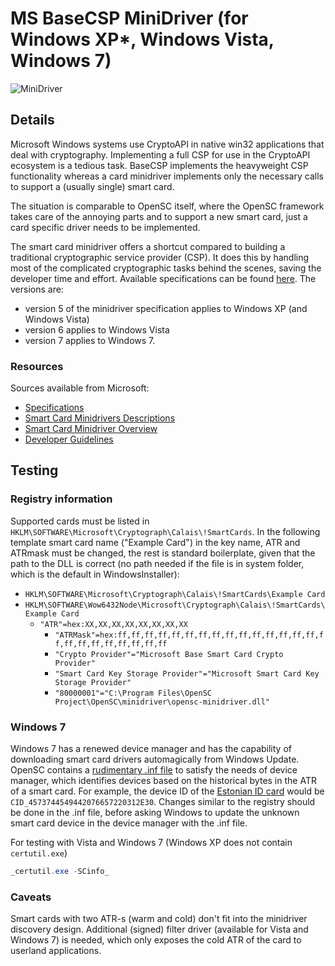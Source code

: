 # MS BaseCSP MiniDriver (for Windows XP*, Windows Vista, Windows 7)

 ![MiniDriver](attachments/wiki/MiniDriver/OpenSCCardMod.png "MiniDriver")

## Details

Microsoft Windows systems use CryptoAPI in native win32 applications that deal with cryptography. Implementing a full CSP for use in the CryptoAPI ecosystem is a tedious task. BaseCSP implements the heavyweight CSP functionality whereas a card minidriver implements only the necessary calls to support a (usually single) smart card.

The situation is comparable to OpenSC itself, where the OpenSC framework takes care of the annoying parts and to support a new smart card, just a card specific driver needs to be implemented.

The smart card minidriver offers a shortcut compared to building a traditional cryptographic service provider (CSP). It does this by handling most of the complicated cryptographic tasks behind the scenes, saving the developer time and effort.
Available specifications can be found [here](https://learn.microsoft.com/en-us/previous-versions/windows/hardware/design/dn631754(v=vs.85)). The versions are:

* version 5 of the minidriver specification applies to Windows XP (and Windows Vista)
* version 6 applies to Windows Vista
* version 7 applies to Windows 7.

### Resources

Sources available from Microsoft:

* [Specifications](https://learn.microsoft.com/en-us/previous-versions/windows/hardware/design/dn631754(v=vs.85))
* [Smart Card Minidrivers Descriptions](https://learn.microsoft.com/en-us/windows-hardware/drivers/smartcard/smart-card-minidrivers)
* [Smart Card Minidriver Overview](https://learn.microsoft.com/en-us/windows-hardware/drivers/smartcard/smart-card-minidriver-overview)
* [Developer Guidelines](https://learn.microsoft.com/en-us/windows-hardware/drivers/smartcard/developer-guidelines)

## Testing

### Registry information

Supported cards must be listed in `HKLM\SOFTWARE\Microsoft\Cryptograph\Calais\!SmartCards`.
In the following template smart card name ("Example Card") in the key name, ATR and ATRmask must be changed, the rest is standard boilerplate, given that the path to the DLL is correct (no path needed if the file is in system folder, which is the default in WindowsInstaller):

* `HKLM\SOFTWARE\Microsoft\Cryptograph\Calais\!SmartCards\Example Card`
* `HKLM\SOFTWARE\Wow6432Node\Microsoft\Cryptograph\Calais\!SmartCards\Example Card`
  * `"ATR"=hex:XX,XX,XX,XX,XX,XX,XX,XX`
    * `"ATRMask"=hex:ff,ff,ff,ff,ff,ff,ff,ff,ff,ff,ff,ff,ff,ff,ff,ff,ff,ff,ff,ff,ff,ff,ff,ff`
    * `"Crypto Provider"="Microsoft Base Smart Card Crypto Provider"`
    * `"Smart Card Key Storage Provider"="Microsoft Smart Card Key Storage Provider"`
    * `"80000001"="C:\Program Files\OpenSC Project\OpenSC\minidriver\opensc-minidriver.dll"`

### Windows 7

Windows 7 has a renewed device manager and has the capability of downloading smart card drivers automagically from Windows Update. OpenSC contains a [rudimentary .inf file](https://github.com/OpenSC/OpenSC/blob/master/src/minidriver/opensc-minidriver.inf.in) to satisfy the needs of device manager, which identifies devices based on the historical bytes in the ATR of a smart card. For example, the device ID of the [Estonian ID card](https://smartcard-atr.apdu.fr/parse?ATR=3BDE18FFC080B1FE451F034573744549442076657220312E302B) would be `CID_4573744549442076657220312E30`. Changes similar to the registry should be done in the .inf file, before asking Windows to update the unknown smart card device in the device manager with the .inf file.

For testing with Vista and Windows 7 (Windows XP does not contain `certutil.exe`)

```powershell
_certutil.exe -SCinfo_
```

### Caveats

Smart cards with two ATR-s (warm and cold) don't fit into the minidriver discovery design. Additional (signed) filter driver (available for Vista and Windows 7) is needed, which only exposes the cold ATR of the card to userland applications.
